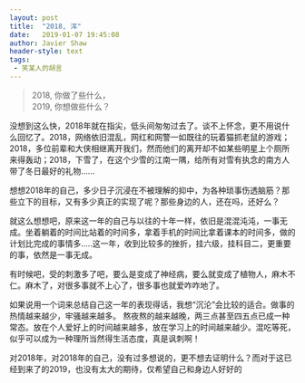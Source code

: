 ```yaml
---
layout:	post
title:	"2018, 浑"
date:	2019-01-07 19:45:08
author: Javier Shaw
header-style: text
tags:
 - 笑某人的胡言
---
```




>2018, 你做了些什么，<br/>2019, 你想做些什么？

没想到这么快，2018年就在指尖，低头间匆匆过去了。谈不上怀念，更不用说什么回忆了。2018，网络依旧混乱，网红和网警一如既往的玩着猫抓老鼠的游戏；2018，多位前辈和大侠相继离开我们，然而他们的离开却不如某些明星上个厕所来得轰动；2018，下雪了，在这个少雪的江南一隅，给所有对雪有执念的南方人带了冬日最好的礼物......


想想2018年的自己，多少日子沉浸在不被理解的抑中，为各种琐事伤透脑筋？那些立下的目标，又有多少真正的实现了呢？那些身边的人，还在吗，还好么？

就这么想想吧，原来这一年的自己与以往的十年一样，依旧是混混沌沌，一事无成。坐着躺着的时间比站着的时间多，拿着手机的时间比拿着课本的时间多，做的计划比完成的事情多.....这一年，收到比较多的挫折，挂六级，挂科目二，更重要的事，依然是一事无成。

有时候吧，受的刺激多了吧，要么是变成了神经病，要么就变成了植物人，麻木不仁。麻木了，对很多事就不上心了，很多事也就爱咋咋地了。

如果说用一个词来总结自己这一年的表现得话，我想“沉沦”会比较的适合。做事的热情越来越少，牢骚越来越多。 熬夜熬的越来越晚，两三点甚至四五点已成一种常态。放在个人爱好上的时间越来越多，放在学习上的时间越来越少。混吃等死，似乎可以成为一种理所当然得生活态度，真是讽刺啊！

对2018年，对2018年的自己，没有过多想说的，更不想去证明什么？而对于这已经到来了的2019，也没有太大的期待，仅希望自己和身边人好好的









